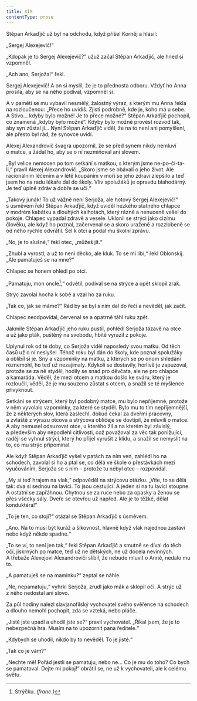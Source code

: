 ```yaml
---
title: XIX
contentType: prose
---
```


<section>

Stěpan Arkaďjič už byl na odchodu, když přišel Korněj a hlásil:

„Sergej Alexejevič!“

„Kdopak je to Sergej Alexejevič?“ užuž začal Stěpan Arkaďjič, ale hned si vzpomněl.

„Ach ano, Serjoža!“ řekl.

Sergej Alexejevič! A on si myslil, že je to přednosta odboru. Vždyť ho Anna prosila, aby se na něho podíval, vzpomněl si.

A v paměti se mu vybavil nesmělý, žalostný výraz, s kterým mu Anna řekla na rozloučenou: „Přece ho uvidíš. Zjisti podrobně, kde je, koho má u sebe. A Stivo… kdyby bylo možné! Je to přece možné?“ Stěpan Arkaďjič pochopil, co znamená „kdyby bylo možné“. Kdyby bylo možné provést rozvod tak, aby syn zůstal jí… Nyní Stěpan Arkaďjič viděl, že na to není ani pomyšlení, ale přesto byl rád, že synovce uvidí.

Alexej Alexandrovič švagra upozornil, že se před synem nikdy nemluví o matce, a žádal ho, aby se o ní nezmiňoval ani slovem.

„Byl velice nemocen po tom setkání s matkou, s kterým jsme ne-po-čí-ta-li,“ pravil Alexej Alexandrovič. „Skoro jsme se obávali o jeho život. Ale racionálním léčením a v létě koupáním v moři se jeho zdraví zlepšilo a teď jsem ho na radu lékaře dal do školy. Vliv spolužáků je opravdu blahodárný. Je teď úplně zdráv a dobře se učí.“

„Takový junák! To už vážně není Serjoža, ale hotový Sergej Alexejevič!“ s úsměvem řekl Stěpan Arkaďjič, když uviděl hezkého statného chlapce v modrém kabátku a dlouhých kalhotách, který rázně a nenuceně vešel do pokoje. Chlapec vypadal zdravě a vesele. Uklonil se strýci jako cizímu člověku, ale když ho poznal, začervenal se a skoro uraženě a rozzlobeně se od něho rychle odvrátil. Šel k otci a podal mu školní zprávu.

„No, je to slušné,“ řekl otec, „můžeš jít.“

„Zhubl a vyrostl, a už to není děcko, ale kluk. To se mi líbí,“ řekl Oblonskij. „Ale pamatuješ se na mne?“

Chlapec se honem ohlédl po otci.

„Pamatuju, mon oncle[^50],“ odvětil, podíval se na strýce a opět sklopil zrak.

Strýc zavolal hocha k sobě a vzal ho za ruku.

„Tak co, jak se máme?“ Rád by se byl s ním dal do řeči a nevěděl, jak začít.

Chlapec neodpovídal, červenal se a opatrně táhl ruku zpět.

Jakmile Stěpan Arkaďjič jeho ruku pustil, pohlédl Serjoža tázavě na otce a už jako pták, puštěný na svobodu, hbitě vyrazil z pokoje.

Uplynul rok od té doby, co Serjoža viděl naposledy svou matku. Od těch časů už o ní neslyšel. Téhož roku byl dán do školy, kde poznal spolužáky a oblíbil si je. Sny a vzpomínky na matku, z kterých se po onom shledání roznemohl, ho teď už nezajímaly. Kdykoli se dostavily, horlivě je zapuzoval, protože se za ně styděl, hodily se snad pro děvčata, ale ne pro chlapce a kamaráda. Věděl, že mezi otcem a matkou došlo ke sváru, který je rozloučil, věděl, že je mu souzeno zůstat s otcem, a snažil se té myšlence přivyknout.

Setkání se strýcem, který byl podobný matce, mu bylo nepříjemné, protože v něm vyvolalo vzpomínky, za které se styděl. Bylo mu to tím nepříjemnější, že z některých slov, která zaslechl, dokud čekal za dveřmi pracovny, a zvláště z výrazu otcova a strýcova obličeje se dovtípil, že mluvili o matce. A aby nemusel odsuzovat otce, u kterého žil a na kterém byl závislý, a především aby nepodlehl citlivosti, což považoval za věc tak ponižující, raději se vyhnul strýci, který ho přijel vyrušit z klidu, a snažil se nemyslit na to, co mu strýc připomínal.

Ale když Stěpan Arkaďjič vyšel v patách za ním ven, zahlédl ho na schodech, zavolal si ho a ptal se, co dělá ve škole o přestávkách mezi vyučováním, Serjoža se s ním – protože tu nebyl otec – rozpovídal.

„My si teď hrajem na vlak,“ odpověděl na strýcovu otázku. „Víte, to se dělá tak: dva si sednou na lavici. To jsou cestující. A jeden si na tu lavici stoupne. A ostatní se zapřáhnou. Chytnou se za ruce nebo za opasky a ženou se přes všecky sály. Dveře se otevřou už napřed. Ale je to těžké, dělat konduktéra!“

„To je ten, co stojí?“ otázal se Stěpan Arkaďjič s úsměvem.

„Ano. Na to musí být kuráž a šikovnost, hlavně když vlak najednou zastaví nebo když někdo spadne.“

„To se ví, to není jen tak,“ řekl Stěpan Arkaďjič a smutně se díval do těch očí, jiskrných po matce, teď už ne dětských, ne už docela nevinných. A třebaže Alexejovi Alexandroviči slíbil, že nebude mluvit o Anně, nedalo mu to.

„A pamatuješ se na maminku?“ zeptal se náhle.

„Ne, nepamatuju,“ vyhrkl Serjoža, zrudl jako mák a sklopil oči. A strýc už z něho nedostal ani slovo.

Za půl hodiny nalezl slavjanofilský vychovatel svého svěřence na schodech a dlouho nemohl pochopit, zda se vzteká, nebo pláče.

„Jistě jste upadl a uhodil jste se?“ pravil vychovatel. „Říkal jsem, že je to nebezpečná hra. Musím na to upozornit pana ředitele.“

„Kdybych se uhodil, nikdo by to nevěděl. To je jisté.“

„Tak co je vám?“

„Nechte mě! Pořád jestli se pamatuju, nebo ne… Co je mu do toho? Co bych se pamatoval. Dejte mi pokoj!“ obrátil se, ne už k vychovateli, ale k celému světu.

</section>

<section>

[^50]: Strýčku. _(franc.)_

</section>
